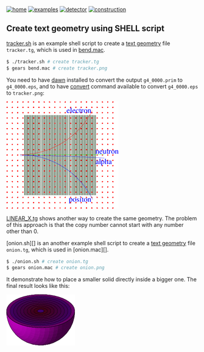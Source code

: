 [![home](https://img.shields.io/badge/gears-home-blue?style=flat)](../../..)
[![examples](https://img.shields.io/badge/gears-examples-green?style=flat)](../..)
[![detector](https://img.shields.io/badge/examples-detector-orange?style=flat)](..)
[![construction](https://img.shields.io/badge/detector-construction-red?style=flat)](../#detector-construction)

## Create text geometry using SHELL script

[tracker.sh][] is an example shell script to create a [text geometry][tg] file `tracker.tg`, which is used in [bend.mac][].

```sh
$ ./tracker.sh # create tracker.tg
$ gears bend.mac # create tracker.png
```

You need to have [dawn][] installed to convert the output `g4_0000.prim` to `g4_0000.eps`, and to have [convert][] command available to convert `g4_0000.eps` to `tracker.png`:

![tracker.png](tracker.png)

[LINEAR_X.tg][] shows another way to create the same geometry. The problem of this approach is that the copy number cannot start with any number other than 0.

[onion.sh][] is an another example shell script to create a [text geometry][tg] file `onion.tg`, which is used in [onion.mac][].

```sh
$ ./onion.sh # create onion.tg
$ gears onion.mac # create onion.png
```

It demonstrate how to place a smaller solid directly inside a bigger one. The final result looks like this:

![onion.png](onion.png)

[tracker.sh]:https://github.com/jintonic/gears/blob/master/examples/detector/scripts/tracker.sh
[bend.mac]:https://github.com/jintonic/gears/blob/master/examples/detector/scripts/bend.mac
[tg]: http://geant4-userdoc.web.cern.ch/geant4-userdoc/UsersGuides/ForApplicationDeveloper/html/Detector/Geometry/geomASCII.html
[dawn]:https://geant4.kek.jp/~tanaka/DAWN/About_DAWN.html
[LINEAR_X.tg]:https://github.com/jintonic/gears/blob/master/examples/detector/scripts/LINEAR_X.tg
[convert]:https://imagemagick.org/script/convert.php
